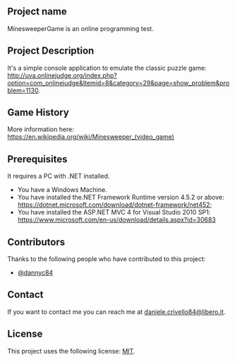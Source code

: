 ## Project name

MinesweeperGame is an online programming test. 

## Project Description

It's a simple console application to emulate the classic puzzle game: http://uva.onlinejudge.org/index.php?option=com_onlinejudge&Itemid=8&category=29&page=show_problem&problem=1130.

## Game History

More information here: https://en.wikipedia.org/wiki/Minesweeper_(video_game)

## Prerequisites

It requires a PC with .NET installed.
* You have a Windows Machine.
* You have installed the.NET Framework  Runtime version 4.5.2 or above: https://dotnet.microsoft.com/download/dotnet-framework/net452;
* You have installed the ASP.NET MVC 4 for Visual Studio 2010 SP1: https://www.microsoft.com/en-us/download/details.aspx?id=30683

## Contributors

Thanks to the following people who have contributed to this project:

* [@dannyc84](https://github.com/dannyc84)

## Contact

If you want to contact me you can reach me at daniele.crivello84@libero.it.

## License

This project uses the following license: [MIT](LICENSE.md).
